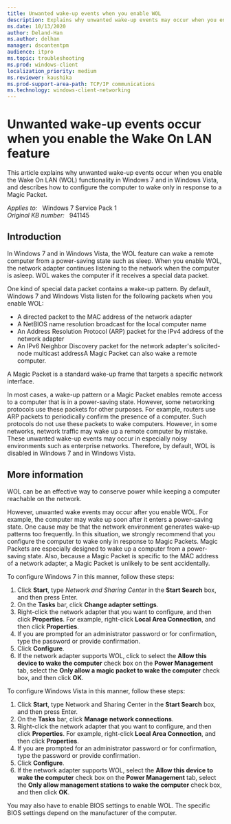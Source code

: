 ```yaml
---
title: Unwanted wake-up events when you enable WOL
description: Explains why unwanted wake-up events may occur when you enable WOL functionality in Windows 7 and in Windows Vista.
ms.date: 10/13/2020
author: Deland-Han
ms.author: delhan
manager: dscontentpm
audience: itpro
ms.topic: troubleshooting
ms.prod: windows-client
localization_priority: medium
ms.reviewer: kaushika
ms.prod-support-area-path: TCP/IP communications
ms.technology: windows-client-networking
---
```

# Unwanted wake-up events occur when you enable the Wake On LAN feature

This article explains why unwanted wake-up events occur when you enable the Wake On LAN (WOL) functionality in Windows 7 and in Windows Vista, and describes how to configure the computer to wake only in response to a Magic Packet.

_Applies to:_ &nbsp; Windows 7 Service Pack 1  
_Original KB number:_ &nbsp; 941145

## Introduction

In Windows 7 and in Windows Vista, the WOL feature can wake a remote computer from a power-saving state such as sleep. When you enable WOL, the network adapter continues listening to the network when the computer is asleep. WOL wakes the computer if it receives a special data packet.

One kind of special data packet contains a wake-up pattern. By default, Windows 7 and Windows Vista listen for the following packets when you enable WOL:

- A directed packet to the MAC address of the network adapter
- A NetBIOS name resolution broadcast for the local computer name
- An Address Resolution Protocol (ARP) packet for the IPv4 address of the network adapter
- An IPv6 Neighbor Discovery packet for the network adapter's solicited-node multicast addressA Magic Packet can also wake a remote computer.

A Magic Packet is a standard wake-up frame that targets a specific network interface.

In most cases, a wake-up pattern or a Magic Packet enables remote access to a computer that is in a power-saving state. However, some networking protocols use these packets for other purposes. For example, routers use ARP packets to periodically confirm the presence of a computer. Such protocols do not use these packets to wake computers. However, in some networks, network traffic may wake up a remote computer by mistake. These unwanted wake-up events may occur in especially noisy environments such as enterprise networks. Therefore, by default, WOL is disabled in Windows 7 and in Windows Vista.

## More information

WOL can be an effective way to conserve power while keeping a computer reachable on the network.

However, unwanted wake events may occur after you enable WOL. For example, the computer may wake up soon after it enters a power-saving state. One cause may be that the network environment generates wake-up patterns too frequently. In this situation, we strongly recommend that you configure the computer to wake only in response to Magic Packets. Magic Packets are especially designed to wake up a computer from a power-saving state. Also, because a Magic Packet is specific to the MAC address of a network adapter, a Magic Packet is unlikely to be sent accidentally.

To configure Windows 7 in this manner, follow these steps:

1. Click **Start**, type *Network and Sharing Center* in the **Start Search**  box, and then press Enter.
2. On the **Tasks** bar, click **Change adapter settings**.
3. Right-click the network adapter that you want to configure, and then click **Properties**. For example, right-click **Local Area Connection**, and then click **Properties**.
4. If you are prompted for an administrator password or for confirmation, type the password or provide confirmation.
5. Click **Configure**.
6. If the network adapter supports WOL, click to select the **Allow this device to wake the computer** check box on the **Power Management** tab, select the **Only allow a magic packet to wake the computer** check box, and then click **OK**.

To configure Windows Vista in this manner, follow these steps:

1. Click **Start**, type Network and Sharing Center in the **Start Search**  box, and then press Enter.
2. On the **Tasks** bar, click **Manage network connections**.
3. Right-click the network adapter that you want to configure, and then click **Properties**. For example, right-click **Local Area Connection**, and then click **Properties**.
4. If you are prompted for an administrator password or for confirmation, type the password or provide confirmation.
5. Click **Configure**.
6. If the network adapter supports WOL, select the **Allow this device to wake the computer** check box on the **Power Management** tab, select the **Only allow management stations to wake the computer** check box, and then click **OK**.

You may also have to enable BIOS settings to enable WOL. The specific BIOS settings depend on the manufacturer of the computer.
